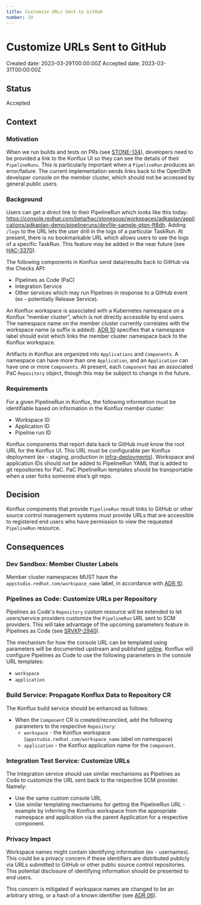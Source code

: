 ```yaml
---
title: Customize URLs Sent to GitHub
number: 19
---
```

# Customize URLs Sent to GitHub

Created date: 2023-03-29T00:00:00Z
Accepted date: 2023-03-31T00:00:00Z

## Status

Accepted

## Context

### Motivation

When we run builds and tests on PRs (see [STONE-134](https://issues.redhat.com/browse/STONE-134)),
developers need to be provided a link to the Konflux UI so they can see the details of their
`PipelineRuns`. This is particularly important when a `PipelineRun` produces an error/failure.
The current implementation sends links back to the OpenShift developer console on the member
cluster, which should not be accessed by general public users.

### Background

Users can get a direct link to their PipelineRun which looks like this today:
https://console.redhat.com/beta/hac/stonesoup/workspaces/adkaplan/applications/adkaplan-demo/pipelineruns/devfile-sample-qtpn-ft8dh.
Adding `/logs` to the URL lets the user drill in the logs of a particular TaskRun. At present,
there is no bookmarkable URL which allows users to see the logs of a specific TaskRun. This feature
may be added in the near future (see [HAC-3370](https://issues.redhat.com/browse/HAC-3307)).

The following components in Konflux send data/results back to GitHub via the Checks API:

- Pipelines as Code (PaC)
- Integration Service
- Other services which may run Pipelines in response to a GitHub event (ex - potentially Release Service).

An Konflux workspace is associated with a Kubernetes namespace on a Konflux “member cluster”,
which is not directly accessible by end users. The namespace name on the member cluster currently
correlates with the workspace name (a suffix is added). [ADR 10](0010-namespace-metadata.html)
specifies that a namespace label should exist which links the member cluster namespace back to the
Konflux workspace.

Artifacts in Konflux are organized into `Applications` and `Components`. A namespace can have more
than one `Application`, and an `Application` can have one or more `Components`. At present, each
`Component` has an associated PaC `Repository` object, though this may be subject to change in the future.

### Requirements

For a given PipelineRun in Konflux, the following information must be identifiable based on
information in the Konflux member cluster:

- Workspace ID
- Application ID
- Pipeline run ID

Konflux components that report data back to GitHub must know the root URL for the Konflux UI.
This URL must be configurable per Konflux deployment (ex - staging, production in
[infra-deployments](https://github.com/redhat-appstudio/infra-deployments)).
Workspace and application IDs should _not_ be added to PipelineRun YAML that is added to git
repositories for PaC. PaC PipelineRun templates should be transportable when a user forks someone
else’s git repo.

## Decision

Konflux components that provide `PipelineRun` result links to GitHub or other source control
management systems must provide URLs that are accessible to registered end users who have
permission to view the requested `PipelineRun` resource.

## Consequences

### Dev Sandbox: Member Cluster Labels

Member cluster namespaces MUST have the `appstudio.redhat.com/workspace_name` label, in accordance
with [ADR 10](0010-namespace-metadata.html).

### Pipelines as Code: Customize URLs per Repository

Pipelines as Code's `Repository` custom resource will be extended to let users/service providers
customize the `PipelineRun` URL sent to SCM providers. This will take advantage of the upcoming
parameters feature in Pipelines as Code (see [SRVKP-2940](https://issues.redhat.com/browse/SRVKP-2940)).

The mechanism for how the console URL can be templated using parameters will be documented upstream
and published [online](https://pipelinesascode.com). Konflux will configure Pipelines as Code to
use the following parameters in the console URL templates:

- `workspace`
- `application`

### Build Service: Propagate Konflux Data to Repository CR

The Konflux build service should be enhanced as follows:

- When the `Component` CR is created/reconciled, add the following parameters to the respective
`Repository`:
  - `workspace` - the Konflux workspace (`appstudio.redhat.com/workspace_name` label on namespace)
  - `application` - the Konflux application name for the `Component`.

### Integration Test Service: Customize URLs

The Integration service should use similar mechanisms as Pipelines as Code to customize the URL
sent back to the respective SCM provider. Namely:

- Use the same custom console URL
- Use similar templating mechanisms for getting the PipelineRun URL - example by inferring the
  Konflux workspace from the appropriate namespace and application via the parent Application
  for a respective component.

### Privacy Impact

Workspace names might contain identifying information (ex - usernames). This could be a privacy
concern if these identifiers are distributed publicly via URLs submitted to GitHub or other public
source control repositories. This potential disclosure of identifying information should be
presented to end users.

This concern is mitigated if workspace names are changed to be an arbitrary string, or a hash of a
known identifier (see [ADR 06](0006-log-conventions.html)).
